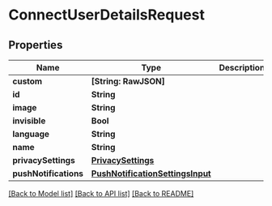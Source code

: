 # ConnectUserDetailsRequest

## Properties
Name | Type | Description | Notes
------------ | ------------- | ------------- | -------------
**custom** | **[String: RawJSON]** |  | [optional] 
**id** | **String** |  | 
**image** | **String** |  | [optional] 
**invisible** | **Bool** |  | [optional] 
**language** | **String** |  | [optional] 
**name** | **String** |  | [optional] 
**privacySettings** | [**PrivacySettings**](PrivacySettings.md) |  | [optional] 
**pushNotifications** | [**PushNotificationSettingsInput**](PushNotificationSettingsInput.md) |  | [optional] 

[[Back to Model list]](../README.md#documentation-for-models) [[Back to API list]](../README.md#documentation-for-api-endpoints) [[Back to README]](../README.md)



